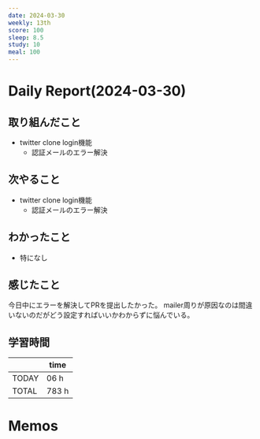 ```yaml
---
date: 2024-03-30
weekly: 13th
score: 100
sleep: 8.5
study: 10
meal: 100
---
```

# Daily Report(2024-03-30)
## 取り組んだこと
- twitter clone login機能
	- 認証メールのエラー解決
## 次やること
- twitter clone login機能
	- 認証メールのエラー解決
## わかったこと
- 特になし
## 感じたこと
今日中にエラーを解決してPRを提出したかった。
mailer周りが原因なのは間違いないのだがどう設定すればいいかわからずに悩んでいる。
## 学習時間
|       | time  |
| ----- | ----- |
| TODAY | 06 h  |
| TOTAL | 783 h |
# Memos
